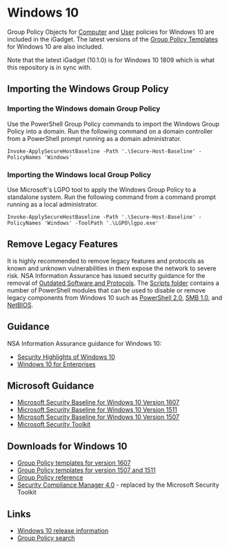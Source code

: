 # Windows 10
Group Policy Objects for [Computer](./Group%20Policy%20Objects/Computer/) and [User](./Group%20Policy%20Objects/User/) policies for Windows 10 are included in the iGadget. The latest versions of  the [Group Policy Templates](./Group%20Policy%20Templates/) for Windows 10 are also included.

Note that the latest iGadget (10.1.0) is for Windows 10 1809 which is what this repository is in sync with.

## Importing the Windows Group Policy

### Importing the Windows domain Group Policy
Use the PowerShell Group Policy commands to import the Windows Group Policy into a domain. Run the following command on a domain controller from a PowerShell prompt running as a domain administrator. 

```
Invoke-ApplySecureHostBaseline -Path '.\Secure-Host-Baseline' -PolicyNames 'Windows'
```

### Importing the Windows local Group Policy
Use Microsoft's LGPO tool to apply the Windows Group Policy to a standalone system. Run the following command from a command prompt running as a local administrator.

```
Invoke-ApplySecureHostBaseline -Path '.\Secure-Host-Baseline' -PolicyNames 'Windows' -ToolPath '.\LGPO\lgpo.exe'
```

## Remove Legacy Features
It is highly recommended to remove legacy features and protocols as known and unknown vulnerabilities in them expose the network to severe risk. NSA Information Assurance has issued security guidance for the removal of [Outdated Software and Protocols](https://www.iad.gov/iad/library/ia-advisories-alerts/outdated-software-and-protocols-update.cfm). The [Scripts folder](./Scripts/) contains a number of PowerShell modules that can be used to disable or remove legacy components from Windows 10 such as [PowerShell 2.0](./Scripts/PowerShell.psm1), [SMB 1.0](./Scripts/SMB.psm1), and [NetBIOS](./Scripts/NetBIOS.psm1).

## Guidance
NSA Information Assurance guidance for Windows 10:
* [Security Highlights of Windows 10](https://www.iad.gov/iad/library/ia-guidance/security-configuration/operating-systems/security-highlights-of-windows-10.cfm)
* [Windows 10 for Enterprises](https://www.iad.gov/iad/library/ia-guidance/security-tips/windows-10-enterprises.cfm)

## Microsoft Guidance
* [Microsoft Security Baseline for Windows 10 Version 1607](https://blogs.technet.microsoft.com/secguide/2016/10/17/security-baseline-for-windows-10-v1607-anniversary-edition-and-windows-server-2016/)
* [Microsoft Security Baseline for Windows 10 Version 1511](https://blogs.technet.microsoft.com/secguide/2016/01/22/security-baseline-for-windows-10-v1511-threshold-2-final/)
* [Microsoft Security Baseline for Windows 10 Version 1507](https://blogs.technet.microsoft.com/secguide/2016/01/22/security-baseline-for-windows-10-v1507-build-10240-th1-ltsb-update/)
* [Microsoft Security Toolkit](https://www.microsoft.com/en-us/download/details.aspx?id=55319)

## Downloads for Windows 10
* [Group Policy templates for version 1607](https://www.microsoft.com/en-us/download/details.aspx?id=53430)
* [Group Policy templates for version 1507 and 1511](https://www.microsoft.com/en-us/download/details.aspx?id=48257)
* [Group Policy reference](https://www.microsoft.com/en-us/download/details.aspx?id=25250)
* [Security Compliance Manager 4.0](http://go.microsoft.com/fwlink/?LinkId=823534) - replaced by the Microsoft Security Toolkit

## Links
* [Windows 10 release information](https://technet.microsoft.com/en-us/windows/release-info.aspx)
* [Group Policy search](http://gpsearch.azurewebsites.net/)